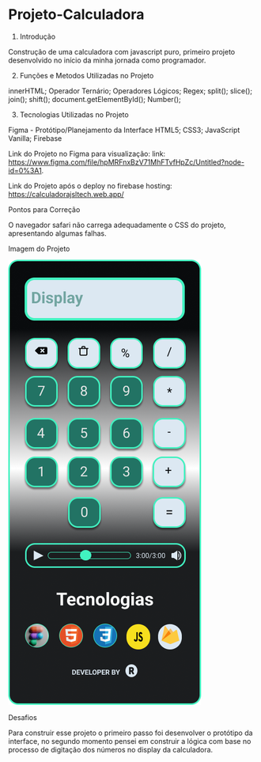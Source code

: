 # Projeto-Calculadora

1. Introdução

  Construção de uma calculadora com javascript puro, primeiro projeto desenvolvido no início da minha jornada como programador.

2. Funções e Metodos Utilizadas no Projeto

  innerHTML;
  Operador Ternário;
  Operadores Lógicos;
  Regex;
  split();
  slice();
  join();
  shift();
  document.getElementById();
  Number();

3. Tecnologias Utilizadas no Projeto

  Figma - Protótipo/Planejamento da Interface 
  HTML5;
  CSS3;
  JavaScript Vanilla;
  Firebase

  Link do Projeto no Figma para visualização: link: https://www.figma.com/file/hpMRFnxBzV71MhFTvfHpZc/Untitled?node-id=0%3A1.

  Link do Projeto após o deploy no firebase hosting: https://calculadorajsltech.web.app/ 

  Pontos para Correção

  O navegador safari não carrega adequadamente o CSS do projeto, apresentando algumas falhas.

Imagem do Projeto

  <img  src='./Figma/iPhone/calculadora.png'>

Desafios

  Para construir esse projeto o primeiro passo foi desenvolver o protótipo da interface, no segundo momento pensei em construir a lógica com base no processo de      digitação dos números no display da calculadora.
